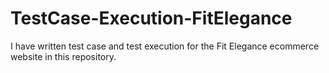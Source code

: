 # TestCase-Execution-FitElegance
I have written test case and test execution for the Fit Elegance ecommerce website in this repository.
